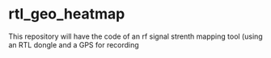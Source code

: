# rtl_geo_heatmap
This repository will have the code of an rf signal strenth mapping tool (using an RTL dongle and a GPS for recording
